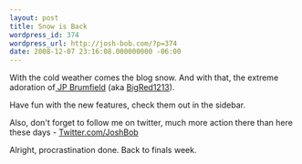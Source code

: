 ```yaml
---
layout: post
title: Snow is Back
wordpress_id: 374
wordpress_url: http://josh-bob.com/?p=374
date: 2008-12-07 23:16:08.000000000 -06:00
---
```

With the cold weather comes the blog snow. And with that, the extreme adoration of<a href="http://www.jpbrumfield.com"> JP Brumfield</a> (aka <a href="http://www.twitter.com/bigred1213">BigRed1213</a>).

Have fun with the new features, check them out in the sidebar.

Also, don't forget to follow me on twitter, much more action there than here these days - <a href="http://www.twitter.com/joshbob">Twitter.com/JoshBob</a>

Alright, procrastination done. Back to finals week.
